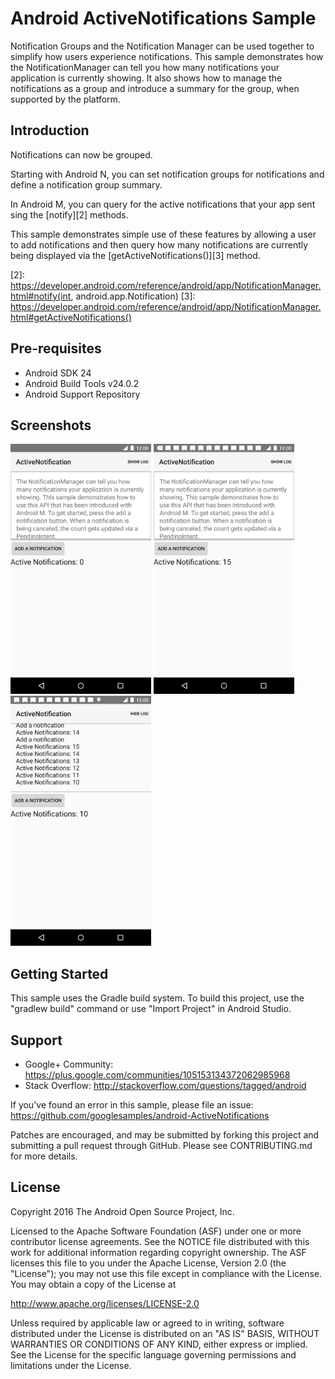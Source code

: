 
Android ActiveNotifications Sample
===================================

Notification Groups and the Notification Manager can be used together to simplify
how users experience notifications. This sample demonstrates how
the NotificationManager can tell you how many notifications your
application is currently showing. It also shows how to manage the
notifications as a group and introduce a summary for the group, when
supported by the platform.

Introduction
------------

Notifications can now be grouped.

Starting with Android N, you can set notification groups for notifications
and define a notification group summary.

In Android M, you can query for the active notifications that your app sent
sing the [notify][2] methods.

This sample demonstrates simple use of these features by allowing a user
to add notifications and then query how many notifications
are currently being displayed via the [getActiveNotifications()][3] method.

[1]: https://developer.android.com/reference/android/app/NotificationManager.html
[2]: https://developer.android.com/reference/android/app/NotificationManager.html#notify(int, android.app.Notification)
[3]: https://developer.android.com/reference/android/app/NotificationManager.html#getActiveNotifications()

Pre-requisites
--------------

- Android SDK 24
- Android Build Tools v24.0.2
- Android Support Repository

Screenshots
-------------

<img src="screenshots/screenshot01.png" height="400" alt="Screenshot"/> <img src="screenshots/screenshot02.png" height="400" alt="Screenshot"/> <img src="screenshots/screenshot03.png" height="400" alt="Screenshot"/> 

Getting Started
---------------

This sample uses the Gradle build system. To build this project, use the
"gradlew build" command or use "Import Project" in Android Studio.

Support
-------

- Google+ Community: https://plus.google.com/communities/105153134372062985968
- Stack Overflow: http://stackoverflow.com/questions/tagged/android

If you've found an error in this sample, please file an issue:
https://github.com/googlesamples/android-ActiveNotifications

Patches are encouraged, and may be submitted by forking this project and
submitting a pull request through GitHub. Please see CONTRIBUTING.md for more details.

License
-------

Copyright 2016 The Android Open Source Project, Inc.

Licensed to the Apache Software Foundation (ASF) under one or more contributor
license agreements.  See the NOTICE file distributed with this work for
additional information regarding copyright ownership.  The ASF licenses this
file to you under the Apache License, Version 2.0 (the "License"); you may not
use this file except in compliance with the License.  You may obtain a copy of
the License at

http://www.apache.org/licenses/LICENSE-2.0

Unless required by applicable law or agreed to in writing, software
distributed under the License is distributed on an "AS IS" BASIS, WITHOUT
WARRANTIES OR CONDITIONS OF ANY KIND, either express or implied.  See the
License for the specific language governing permissions and limitations under
the License.
